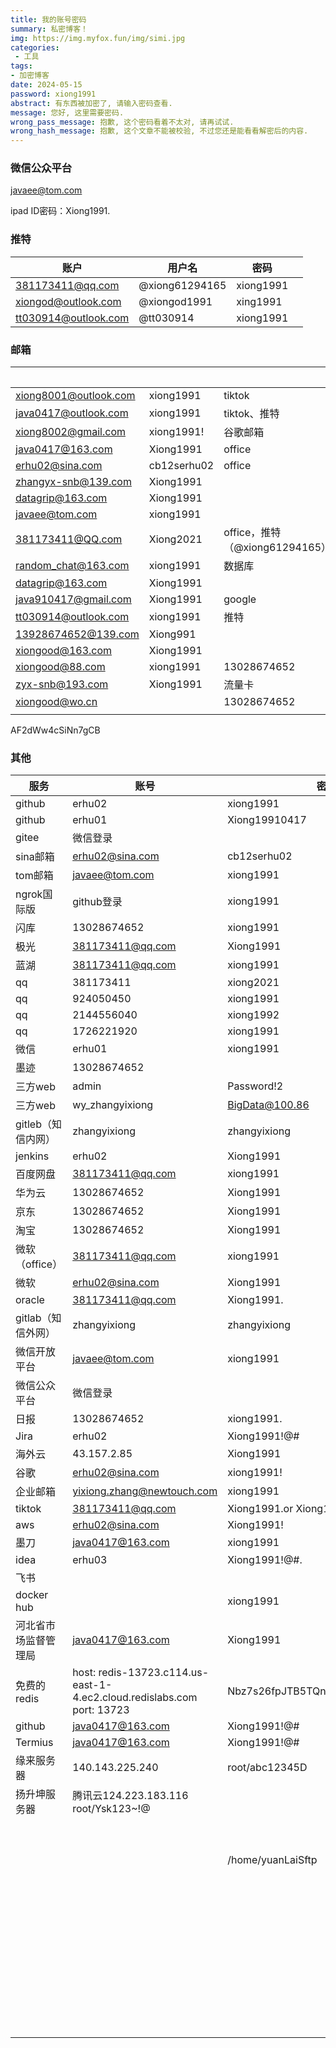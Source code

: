 ```yaml
---
title: 我的账号密码
summary: 私密博客！
img: https://img.myfox.fun/img/simi.jpg
categories:
 - 工具
tags:
- 加密博客
date: 2024-05-15
password: xiong1991
abstract: 有东西被加密了, 请输入密码查看.
message: 您好, 这里需要密码.
wrong_pass_message: 抱歉, 这个密码看着不太对, 请再试试.
wrong_hash_message: 抱歉, 这个文章不能被校验, 不过您还是能看看解密后的内容.
---
```


### 微信公众平台

javaee@tom.com

ipad ID密码：Xiong1991.



### 推特

| 账户                 | 用户名         | 密码      |      |
| -------------------- | -------------- | --------- | ---- |
| 381173411@qq.com     | @xiong61294165 | xiong1991 |      |
| xiongod@outlook.com  | @xiongod1991   | xing1991  |      |
| tt030914@outlook.com | @tt030914      | xiong1991 |      |



### 邮箱

|                       |             |                                | 授权码               |      |
| --------------------- | ----------- | ------------------------------ | -------------------- | ---- |
| xiong8001@outlook.com | xiong1991   | tiktok                         |                      |      |
| java0417@outlook.com  | xiong1991   | tiktok、推特                   |                      |      |
| xiong8002@gmail.com   | xiong1991!  | 谷歌邮箱                       |                      |      |
| java0417@163.com      | Xiong1991   | office                         | CEFYEFITMDYDJPRY     |      |
| erhu02@sina.com       | cb12serhu02 | office                         | 50f8bda4a63a1d03     |      |
| zhangyx-snb@139.com   | Xiong1991   |                                | b8eaf7991dd6981caf00 |      |
| datagrip@163.com      | Xiong1991   |                                |                      |      |
| javaee@tom.com        | xiong1991   |                                |                      |      |
| 381173411@QQ.com      | Xiong2021   | office，推特（@xiong61294165） | eusgcmsjoltxbghe     |      |
| random_chat@163.com   | xiong1991   | 数据库                         |                      |      |
| datagrip@163.com      | Xiong1991   |                                |                      |      |
| java910417@gmail.com  | Xiong1991   | google                         |                      |      |
| tt030914@outlook.com  | xiong1991   | 推特                           |                      |      |
| 13928674652@139.com   | Xiong991    |                                | b8eaf7991dd6981caf00 |      |
| xiongood@163.com      | Xiong1991   |                                | ZXCBNXZFWWBNJFGY     |      |
| xiongood@88.com       | xiong1991   | 13028674652                    | yMX4a3u225JBREPq     |      |
| zyx-snb@193.com       | Xiong1991   | 流量卡                         | 4c1a9f65bbade3f1a900 |      |
| xiongood@wo.cn        |             | 13028674652                    | TUcRzBA2HM9Eu6jW     |      |
|                       |             |                                |                      |      |

AF2dWw4cSiNn7gCB













### 其他

| 服务                 | 账号                                                         | 密码                             | 邮箱                                                         | 电话         |
| -------------------- | ------------------------------------------------------------ | -------------------------------- | ------------------------------------------------------------ | ------------ |
| github               | erhu02                                                       | xiong1991                        | erhu02@sina.com                                              | 13028674652  |
| github               | erhu01                                                       | Xiong19910417                    |                                                              |              |
| gitee                | 微信登录                                                     |                                  |                                                              | 13028674652  |
| sina邮箱             | erhu02@sina.com                                              | cb12serhu02                      | 授权码：50f8bda4a63a1d03                                     |              |
| tom邮箱              | javaee@tom.com                                               | xiong1991                        |                                                              |              |
| ngrok国际版          | github登录                                                   | xiong1991                        |                                                              |              |
| 闪库                 | 13028674652                                                  | xiong1991                        |                                                              |              |
| 极光                 | 381173411@qq.com                                             | Xiong1991                        |                                                              |              |
| 蓝湖                 | 381173411@qq.com                                             | xiong1991                        |                                                              |              |
| qq                   | 381173411                                                    | xiong2021                        |                                                              | 13058674652  |
| qq                   | 924050450                                                    | xiong1991                        |                                                              |              |
| qq                   | 2144556040                                                   | xiong1992                        |                                                              |              |
| qq                   | 1726221920                                                   | xiong1991                        |                                                              |              |
| 微信                 | erhu01                                                       | xiong1991                        |                                                              | 13028674652  |
| 墨迹                 | 13028674652                                                  |                                  |                                                              |              |
| 三方web              | admin                                                        | Password!2                       |                                                              |              |
| 三方web              | wy_zhangyixiong                                              | BigData@100.86                   |                                                              |              |
| gitleb（知信内网）   | zhangyixiong                                                 | zhangyixiong                     |                                                              |              |
| jenkins              | erhu02                                                       | Xiong1991                        |                                                              |              |
| 百度网盘             | 381173411@qq.com                                             | xiong1991                        | 381173411@qq.com                                             |              |
| 华为云               | 13028674652                                                  | Xiong1991                        |                                                              |              |
| 京东                 | 13028674652                                                  | Xiong1991                        |                                                              |              |
| 淘宝                 | 13028674652                                                  | Xiong1991                        |                                                              |              |
| 微软（office）       | 381173411@qq.com                                             | xiong1991                        |                                                              |              |
| 微软                 | erhu02@sina.com                                              | Xiong1991                        |                                                              |              |
| oracle               | 381173411@qq.com                                             | Xiong1991.                       |                                                              |              |
| gitlab（知信外网）   | zhangyixiong                                                 | zhangyixiong                     | 381173411@qq.com                                             |              |
| 微信开放平台         | javaee@tom.com                                               | xiong1991                        | javaee@tom.com                                               | 13028674652  |
| 微信公众平台         | 微信登录                                                     |                                  |                                                              |              |
| 日报                 | 13028674652                                                  | xiong1991.                       |                                                              |              |
| Jira                 | erhu02                                                       | Xiong1991!@#                     | 381173411@qq.com                                             |              |
| 海外云               | 43.157.2.85                                                  | Xiong1991                        | 微信登录                                                     |              |
| 谷歌                 | erhu02@sina.com                                              | xiong1991!                       |                                                              | 13028674652  |
| 企业邮箱             | yixiong.zhang@newtouch.com                                   | xiong1991                        |                                                              | 13028674652  |
| tiktok               | 381173411@qq.com                                             | Xiong1991.or Xiong1991!          |                                                              |              |
| aws                  | erhu02@sina.com                                              | Xiong1991!                       |                                                              |              |
| 墨刀                 | java0417@163.com                                             | xiong1991                        |                                                              |              |
| idea                 | erhu03                                                       | Xiong1991!@#.                    | java0147@163.com                                             |              |
| 飞书                 |                                                              |                                  | java0417@163.com                                             | 13028674652  |
| docker hub           |                                                              | xiong1991                        | java0417@163.com                                             |              |
| 河北省市场监督管理局 | java0417@163.com                                             | Xiong1991                        | http://s.hebamr.cn/bsdt/g/xtsy                               | 13028674652  |
| 免费的redis          | host: redis-13723.c114.us-east-1-4.ec2.cloud.redislabs.com<br />port: 13723 | Nbz7s26fpJTB5TQn8WpSW2pAJeBI9xvf | https://app.redislabs.com/#/subscriptions/subscription/1817358/bdb | 谷歌账户登录 |
| github               | java0417@163.com                                             | Xiong1991!@#                     | 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                     |              |
| Termius              | java0417@163.com                                             | Xiong1991!@#                     |                                                              |              |
| 缘来服务器           | 140.143.225.240                                              | root/abc12345D                   |                                                              |              |
| 扬升坤服务器         | 腾讯云124.223.183.116<br/>root/Ysk123~!@                     |                                  |                                                              |              |
|                      |                                                              |                                  |                                                              |              |
|                      |                                                              |                                  |                                                              |              |
|                      |                                                              |                                  |                                                              |              |
|                      |                                                              |                                  |                                                              |              |
|                      |                                                              |                                  |                                                              |              |
|                      |                                                              |                                  |                                                              |              |
|                      |                                                              |                                  |                                                              |              |
|                      |                                                              |                                  |                                                              |              |
|                      |                                                              |                                  |                                                              |              |
|                      |                                                              | /home/yuanLaiSftp                |                                                              |              |
|                      |                                                              |                                  |                                                              |              |
|                      |                                                              |                                  |                                                              |              |
|                      |                                                              |                                  |                                                              |              |
|                      |                                                              |                                  |                                                              |              |
|                      |                                                              |                                  |                                                              |              |
|                      |                                                              |                                  |                                                              |              |
|                      |                                                              |                                  |                                                              |              |
|                      |                                                              |                                  |                                                              |              |
|                      |                                                              |                                  |                                                              |              |
|                      |                                                              |                                  |                                                              |              |
|                      |                                                              |                                  |                                                              |              |
|                      |                                                              |                                  |                                                              |              |
|                      |                                                              |                                  |                                                              |              |
|                      |                                                              |                                  |                                                              |              |
|                      |                                                              |                                  |                                                              |              |
|                      |                                                              |                                  |                                                              |              |
|                      |                                                              |                                  |                                                              |              |
|                      |                                                              |                                  |                                                              |              |
|                      |                                                              |                                  |                                                              |              |
|                      |                                                              |                                  |                                                              |              |
|                      |                                                              |                                  |                                                              |              |
|                      |                                                              |                                  |                                                              |              |
|                      |                                                              |                                  |                                                              |              |
|                      |                                                              |                                  |                                                              |              |
|                      |                                                              |                                  |                                                              |              |
|                      |                                                              |                                  |                                                              |              |
|                      |                                                              |                                  |                                                              |              |
|                      |                                                              |                                  |                                                              |              |
|                      |                                                              |                                  |                                                              |              |
|                      |                                                              |                                  |                                                              |              |
|                      |                                                              |                                  |                                                              |              |
|                      |                                                              |                                  |                                                              |              |
|                      |                                                              |                                  |                                                              |              |
|                      |                                                              |                                  |                                                              |              |
|                      |                                                              |                                  |                                                              |              |
|                      |                                                              |                                  |                                                              |              |
|                      |                                                              |                                  |                                                              |              |
|                      |                                                              |                                  |                                                              |              |
|                      |                                                              |                                  |                                                              |              |
|                      |                                                              |                                  |                                                              |              |
|                      |                                                              |                                  |                                                              |              |
|                      |                                                              |                                  |                                                              |              |
|                      |                                                              |                                  |                                                              |              |
|                      |                                                              |                                  |                                                              |              |
|                      |                                                              |                                  |                                                              |              |











